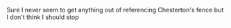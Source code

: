 Sure I never seem to get anything out of referencing Chesterton's fence but I don't think I should stop

